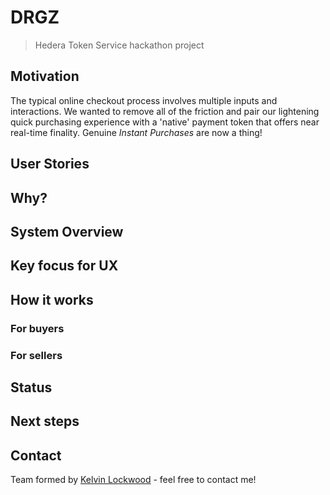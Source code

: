 # DRGZ
> Hedera Token Service hackathon project

## Motivation
The typical online checkout process involves multiple inputs and interactions. We wanted to remove all of the friction and pair our lightening quick purchasing experience with a 'native' payment token that offers near real-time finality. Genuine _Instant Purchases_ are now a thing!

## User Stories

## Why?

## System Overview

## Key focus for UX

## How it works
### For buyers

### For sellers

## Status

## Next steps

## Contact
Team formed by [Kelvin Lockwood](https://twitter.com/kelvinlockwood) - feel free to contact me!
